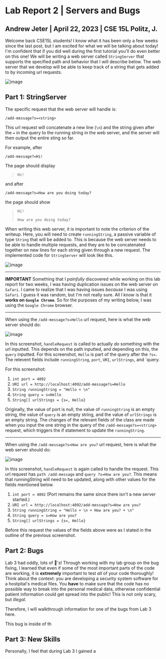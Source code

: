 # Lab Report 2 | Servers and Bugs
## Andrew Jeter | April 22, 2023 | CSE 15L Politz, J.

Welcome back CSE15L students! I know what it has been only a few weeks since the last post, but I am excited for what we will be talking about today! I'm confident that if you did well during the first tutorial you'll do even better on this one! We will be writing a web server called `StringServer` that supports the specified path and behavior that I will describe below. The web server that we develop will be able to keep track of a string that gets added to by incoming url requests.

![image](https://github.com/acjeter/cse15l-lab-reports/assets/119645659/4a20ab05-64b8-47ea-82f2-af4048c1233a)

## Part 1: StringServer

The specific request that the web server will handle is:

`/add-message?s=<string>`

This url request will concatenate a new line (`\n`) and the string given after the `=` in the query to the running string in the web server, and the server will then output the entire sting so far.

For example, after

`/add-message?=Hi!`

The page should display

> `Hi!`

and after

`/add-message?s=How are you doing today?`

the page should show

> `Hi!`
> 
> `How are you doing today?`

When writing this web server, it is important to note the criterion of the writeup. Here, you will need to create `runningString`, a passive variable of type `String` that will be added to. This is because the web server needs to be able to handle multiple requests, and they are to be concatenated together on new lines for each string given through a new request. The implemented code for `StringServer` will look like this.

![image](StringServer-Code.png)

***

**IMPORTANT**
Something that I *painfully* discovered while working on this lab report for two weeks, I was having duplication issues on the web server on `Safari`. I came to realize that I was having issues _because_ I was using `Safari`. I guess it was random, but I'm not really sure. All I know is that it **works on `Google Chrome`**. So for the purposes of my writing below, I was using the `Google Chrome` browser.

***

When using the `/add-message?s=Hello` url request, here is what the web server should do:

![image](StrServ2.png)

In this screenshot, `handleRequest` is called to actually *do* something with the url inputted. This depends on the path inputted, and depending on this, the `query` inputted. For this screenshot, `Hello` is part of the query after the `?s=`. The relevent fields include `runningString`, `port`, `URI`, `urlStrings`, and `query. 

For this screenshot:

1. `int port = 4092`
2. `URI url = http://localhost:4092/add-message?s=Hello`
3. `String runningString = "Hello + \n"`
4. `String query = s=Hello`
5. `String[] urlStrings = {s=, Hello}`


Originally, the value of port is null, the value of `runningString` is an empty string, the value of `query` is an empty string, and the value of `urlStrings` is an empty string. The changes of the relevant fields of the class are made when you input the one string in the query of the `/add-message?s=<string>` request, which triggers the if statement to update the `runningString`.

***

When using the `/add-message?s=How are you?` url request, here is what the web server should do:

![image](StrServ3.png)

In this screenshot, `handleRequest` is again called to handle the request. This url request has `path /add-message` and `query ?s=How are you?`. This means that runningString will need to be updated, along with other values for the fields mentioned below.

1. `int port = 4092` (Port remains the same since there isn't a new server started.)
2. `URI url = http://localhost:4092/add-message?s=How are you?`
3. `String runningString = "Hello + \n + How are you? + \n"`
4. `String query = s=How are you?`
5. `String[] urlStrings = {s=, Hello}`


Before this request the values of the fields above were as I stated in the outline of the previous screenshot.

## Part 2: Bugs
Lab 3 had oddly, lots of 🐛's! Through working with my lab group on the bug fixing, I learned that even if some of the most important parts of the code are working, it is **extremely** important to test _all_ of your code thoroughly! Think about the context: you are developing a security system software for a hostpital's medical files. You **have** to make sure that the code has no possible way to break into the personal medical data, otherwise confidential patient information could get spread into the public! This is not only scary, but _illegal_.

Therefore, I will walkthrough information for one of the bugs from Lab 3 here. 

This bug is inside of th


## Part 3: New Skills
Personally, I feel that during Lab 3 I gained a 
